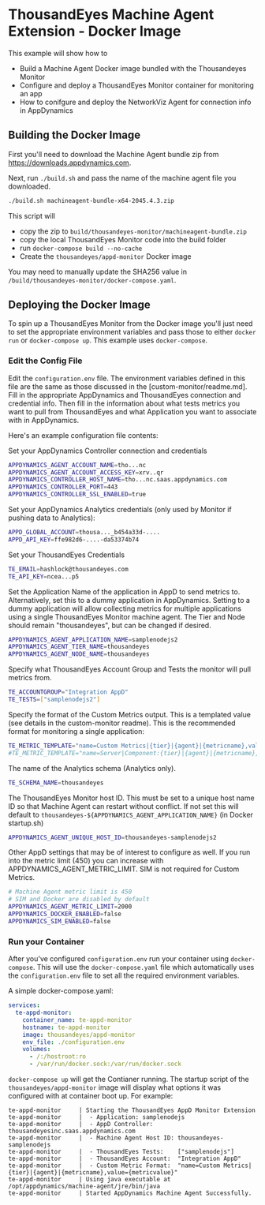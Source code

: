 # ThousandEyes Machine Agent Extension - Docker Image
This example will show how to

* Build a Machine Agent Docker image bundled with the Thousandeyes Monitor
* Configure and deploy a ThousandEyes Monitor container for monitoring an app
* How to conifgure and deploy the NetworkViz Agent for connection info in AppDynamics

## Building the Docker Image
First you'll need to download the Machine Agent bundle zip from https://downloads.appdynamics.com.

Next, run `./build.sh` and pass the name of the machine agent file you downloaded.

```bash
./build.sh machineagent-bundle-x64-2045.4.3.zip
```

This script will 
* copy the zip to `build/thousandeyes-monitor/machineagent-bundle.zip` 
* copy the local ThousandEyes Monitor code into the build folder
* run `docker-compose build --no-cache`
* Create the `thousandeyes/appd-monitor` Docker image

You may need to manually update the SHA256 value in `/build/thousandeyes-monitor/docker-compose.yaml`.

## Deploying the Docker Image
To spin up a ThousandEyes Monitor from the Docker image you'll just need to set the appropriate environment variables and pass those to either `docker run` or `docker-compose up`. This example uses `docker-compose`.

### Edit the Config File
Edit the `configuration.env` file. The environment variables defined in this file are the same as those discussed in the [custom-monitor/readme.md]. Fill in the appropriate AppDynamics and ThousandEyes connection and credential info. Then fill in the information about what tests metrics you want to pull from ThousandEyes and what Application you want to associate with in AppDynamics.

Here's an example configuration file contents:

Set your AppDynamics Controller connection and credentials
```bash
APPDYNAMICS_AGENT_ACCOUNT_NAME=tho...nc
APPDYNAMICS_AGENT_ACCOUNT_ACCESS_KEY=xrv..qr
APPDYNAMICS_CONTROLLER_HOST_NAME=tho...nc.saas.appdynamics.com
APPDYNAMICS_CONTROLLER_PORT=443
APPDYNAMICS_CONTROLLER_SSL_ENABLED=true
```

Set your AppDynamics Analytics credentials (only used by Monitor if pushing data to Analytics):
```bash
APPD_GLOBAL_ACCOUNT=thousa..._b454a33d-....
APPD_API_KEY=ffe982d6-....-da53374b74
```

Set your ThousandEyes Credentials
```bash
TE_EMAIL=hashlock@thousandeyes.com
TE_API_KEY=ncea...p5
```

Set the Application Name of the application in AppD to send metrics to. Alternatively, set this to a dummy application in AppDynamics. Setting to a dummy application will allow collecting metrics for multiple applications using a single ThousandEyes Monitor machine agent. The Tier and Node should remain "thousandeyes", but can be changed if desired.
```bash
APPDYNAMICS_AGENT_APPLICATION_NAME=samplenodejs2
APPDYNAMICS_AGENT_TIER_NAME=thousandeyes
APPDYNAMICS_AGENT_NODE_NAME=thousandeyes
```

Specify what ThousandEyes Account Group and Tests the monitor will pull metrics from.
```bash
TE_ACCOUNTGROUP="Integration AppD"
TE_TESTS=["samplenodejs2"]
```

Specify the format of the Custom Metrics output. This is a templated value (see details in the custom-monitor readme). This is the recommended format for monitoring a single application:
```bash
TE_METRIC_TEMPLATE="name=Custom Metrics|{tier}|{agent}|{metricname},value={metricvalue}"
#TE_METRIC_TEMPLATE="name=Server|Component:{tier}|{agent}|{metricname},value={metricvalue}"
```

The name of the Analytics schema (Analytics only).
```bash
TE_SCHEMA_NAME=thousandeyes
```

The ThousandEyes Monitor host ID. This must be set to a unique host name ID so that Machine Agent can restart without conflict. If not set this will default to `thousandeyes-${APPDYNAMICS_AGENT_APPLICATION_NAME}` (in Docker startup.sh)

```bash
APPDYNAMICS_AGENT_UNIQUE_HOST_ID=thousandeyes-samplenodejs2
```


Other AppD settings that may be of interest to configure as well. If you run into the metric limit (450) you can increase with APPDYNAMICS_AGENT_METRIC_LIMIT.  SIM is not required for Custom Metrics.
```bash
# Machine Agent metric limit is 450
# SIM and Docker are disabled by default
APPDYNAMICS_AGENT_METRIC_LIMIT=2000
APPDYNAMICS_DOCKER_ENABLED=false
APPDYNAMICS_SIM_ENABLED=false
```

### Run your Container
After you've configured `configuration.env` run your container using `docker-compose`. This will use the `docker-compose.yaml` file which automatically uses the `configuration.env` file to set all the required environment variables.

A simple docker-compose.yaml:
```yaml
services:
  te-appd-monitor:
    container_name: te-appd-monitor
    hostname: te-appd-monitor
    image: thousandeyes/appd-monitor
    env_file: ./configuration.env
    volumes:
      - /:/hostroot:ro
      - /var/run/docker.sock:/var/run/docker.sock
```

`docker-compose up` will get the Contianer running. The startup script of the `thousandeyes/appd-monitor` image will display what options it was configured with at container boot up. For example:

```
te-appd-monitor     | Starting the ThousandEyes AppD Monitor Extension
te-appd-monitor     |  - Application: samplenodejs
te-appd-monitor     |  - AppD Controller: thousandeyesinc.saas.appdynamics.com
te-appd-monitor     |  - Machine Agent Host ID: thousandeyes-samplenodejs
te-appd-monitor     |  - ThousandEyes Tests:    ["samplenodejs"]
te-appd-monitor     |  - ThousandEyes Account:  "Integration AppD"
te-appd-monitor     |  - Custom Metric Format:  "name=Custom Metrics|{tier}|{agent}|{metricname},value={metricvalue}"
te-appd-monitor     | Using java executable at /opt/appdynamics/machine-agent/jre/bin/java
te-appd-monitor     | Started AppDynamics Machine Agent Successfully.
```


